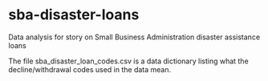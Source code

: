 # sba-disaster-loans
Data analysis for story on Small Business Administration disaster assistance loans


The file sba_disaster_loan_codes.csv is a data dictionary listing what the decline/withdrawal codes used in the data mean.
